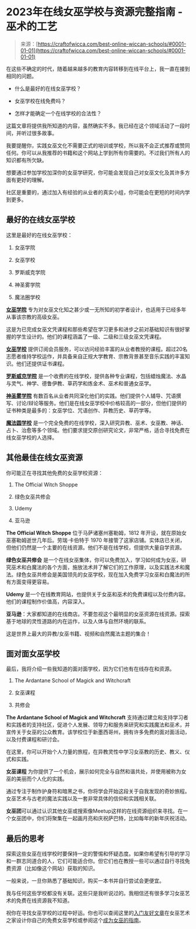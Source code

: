 <!--yml

category: 未分类

date: 2024-06-12 18:09:56

-->

# 2023年在线女巫学校与资源完整指南 - 巫术的工艺

> 来源：[https://craftofwicca.com/best-online-wiccan-schools/#0001-01-01](https://craftofwicca.com/best-online-wiccan-schools/#0001-01-01)

在这些不确定的时代，随着越来越多的教育内容转移到在线平台上，我一直在接到相同的问题。

*   什么是最好的在线女巫学校？

+   女巫学校在线免费吗？

+   怎样才能确定一个在线学校的合法性？

这篇文章将提供我所知道的内容，虽然确实不多。我已经在这个领域活动了一段时间，并听过很多故事。

我要提醒你，实践女巫文化不需要正式的培训或学校，所以我不会正式推荐或赞同任何。你可以从我推荐的书籍和这个网站上学到所有你需要的。不过我们所有人的知识都有所欠缺。

想要通过参加学校加深你的女巫学研究，你可能会发现自己对女巫文化及其许多方面有更好的理解。

社区是重要的，通过加入有经验的从业者的真实小组，你可能会在更短的时间内学到更多。

## 最好的在线女巫学校

这里是最好的在线女巫学校：

1.  女巫学院

1.  女巫学校

1.  罗斯威克学院

1.  神圣雾学院

1.  魔法圈学校

**[女巫学院](https://wiccaacademy.com/alt-sign-up-witch/)** 专为对女巫文化知之甚少或一无所知的初学者设计，也适用于已经多年从事该宗教的高级女巫。

这是为已完成女巫文凭课程和那些希望在学习更多和进步之前对基础知识有很好掌握的学生设计的。他们的课程涵盖了一级、二级和三级女巫文凭课程。

**[女巫学校](https://witchschool.com/)** 提供订阅会员服务，可以访问经验丰富的从业者教授的课程。超过20名志愿者维持学校运作，并具备来自正规大学教育、宗教背景甚至音乐实践的丰富知识。他们还提供证书课程。

**[罗斯威克学院](https://rosewickacademy.com/)** 是一个收费的在线学校，提供各种专业课程，包括蜡烛魔法、水晶与灵气、神学、德鲁伊教、草药学和炼金术、巫术和普通女巫学。

**[神圣雾学院](https://www.sacredmistsacademy.com/)** 有数百名从业者共同深化他们的实践。他们提供个人辅导、咒语撰写、讨论/辩论等服务。他们是在线女巫学校中价格较高的一部分，但他们提供的证书种类是最多的：女巫学位、咒语创作、异教历史、草药学等。

**[魔法圆学校](https://magickalcircleschool.com/)** 是一个完全免费的在线学校，深入研究异教、巫术、女巫教、神话、占卜、治愈等多个领域。他们要求提交原创研究论文，非常严格，适合寻找免费在线女巫学校的人选择。

## 其他最佳在线女巫资源

你可能正在寻找其他免费的女巫学校资源：

1.  The Official Witch Shoppe

1.  绿色女巫共修会

1.  Udemy

1.  亚马逊

**The Official Witch Shoppe** 位于马萨诸塞州塞勒姆，1812 年开设，就在原始女巫塞勒姆逝世几年后。劳瑞·卡伯特于 1970 年接管了这家店铺。实体店已关闭，但他们仍然是一个主要的在线资源。他们不是在线学校，但提供大量自学资源。

**绿色女巫共修会** 是一个在线女巫集体，你可以免费加入，学习如何成为女巫，研究巫术和白魔法的各个方面，施放法术并了解它们的工作原理，以及实践法术和魔法。绿色女巫共修会是美国领先的女巫学校，现在加入免费学习女巫和白魔法的所有方面变得更容易。

**Udemy** 是一个在线教育网站，也提供关于女巫和巫术的免费课程以及付费内容。他们的课程制作价值高，内容深入。

**亚马逊**：大家都知道的在线商店。不要忽视这个最明显的女巫资源在线资源。探索基于地球的灵性道路的内在运作，以及人体与自然环境的联系。

这是世界上最大的异教/女巫书籍、视频和自然魔法主题的集合！

## 面对面女巫学校

最后，我将介绍一些我知道的面对面学校，因为它们也有在线存在和资源。

1.  The Ardantane School of Magick and Witchcraft

1.  女巫课程

1.  共修会

**The Ardantane School of Magick and Witchcraft** 支持通过建立和支持学习者和实践者的支持社区，促进个人发展、领导力和服务来研究和实践魔法和巫术，并宣传关于女巫的公众教育。该学校位于新墨西哥州，拥有许多免费的面对面活动，以及付费课程和研讨会。

在这里，你可以开始个人力量的旅程，在异教灵性中学习女巫教的历史、教义、仪式和实践。

**女巫课程** 为你提供了一个机会，展示如何完全与自然和谐共处，并使用被称为女巫的美丽而个人化的实践。

通过专注于制作护身符和暗黑之书，你将学会开始这段关于自我发现的奇妙旅程。女巫艺术与古老的魔法实践以及一套非常具体的信仰和实践相关联。

**女巫团**可以通过认识其他女巫或搜索像Meetup这样的在线资源组织来寻找。在一个女巫团中，你们将聚集在一起画月亮和庆祝萨巴特，比如每年的新年庆祝活动。

## 最后的思考

探索这些女巫在线学校时要保持一定的警惕和怀疑态度。如果你希望有引导的学习和一群志同道合的人，它们可能适合你。但它们也在教授一些可以通过自行寻找免费资源（比如像这个网站）获取的知识。

一般来说，一旦你熟悉了基础知识，购买一本书并自行尝试会更便宜。

我与任何这些学校都没有关联。这些只是我听说过的。我相信还有很多学习女巫艺术的免费在线资源我不知道。

祝你在寻找女巫学校的过程中好运。你也可以查阅这里的[入门友好文章](https://craftofwicca.com/home/)在女巫艺术之家设计你自己的免费女巫学校或参阅这个[成为女巫的指南](https://craftofwicca.com/wicca-for-beginners-becoming-wiccan/)。

